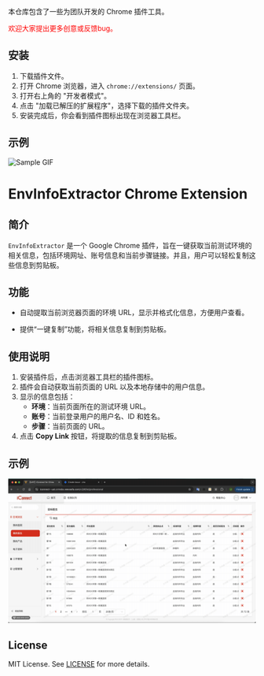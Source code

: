 本仓库包含了一些为团队开发的 Chrome 插件工具。

<span style="color:red;">欢迎大家提出更多创意或反馈bug。</span>



## 安装
1. 下载插件文件。
2. 打开 Chrome 浏览器，进入 `chrome://extensions/` 页面。
3. 打开右上角的 "开发者模式"。
4. 点击 "加载已解压的扩展程序"，选择下载的插件文件夹。
5. 安装完成后，你会看到插件图标出现在浏览器工具栏。

## 示例
![Sample GIF](/HowToAddChromeExtension.gif)


# EnvInfoExtractor Chrome Extension

## 简介

`EnvInfoExtractor` 是一个 Google Chrome 插件，旨在一键获取当前测试环境的相关信息，包括环境网址、账号信息和当前步骤链接。并且，用户可以轻松复制这些信息到剪贴板。

## 功能

- 自动提取当前浏览器页面的环境 URL，显示并格式化信息，方便用户查看。

- 提供“一键复制”功能，将相关信息复制到剪贴板。

## 使用说明

1. 安装插件后，点击浏览器工具栏的插件图标。
2. 插件会自动获取当前页面的 URL 以及本地存储中的用户信息。
3. 显示的信息包括：
   - **环境**：当前页面所在的测试环境 URL。
   - **账号**：当前登录用户的用户名、ID 和姓名。
   - **步骤**：当前页面的 URL。
4. 点击 **Copy Link** 按钮，将提取的信息复制到剪贴板。

## 示例
![Sample GIF](/EnvInfoExtractor.gif)

## License

MIT License. See [LICENSE](./LICENSE) for more details.
